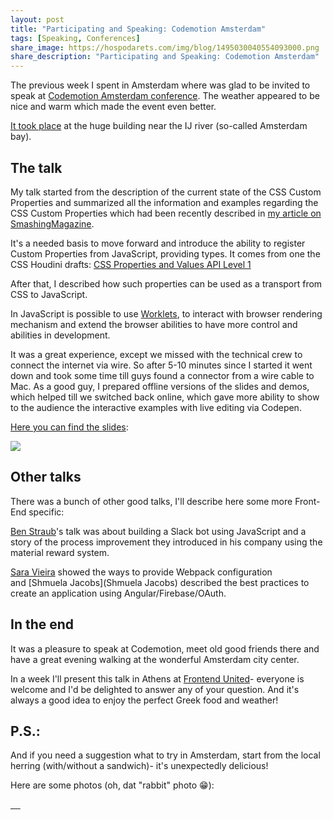```yaml
---
layout: post
title: "Participating and Speaking: Codemotion Amsterdam"
tags: [Speaking, Conferences]
share_image: https://hospodarets.com/img/blog/1495030040554093000.png
share_description: "Participating and Speaking: Codemotion Amsterdam"
---
```


The previous week I spent in Amsterdam where was glad to be invited to speak
at [Codemotion Amsterdam conference](http://amsterdam2016.codemotionworld.com/).
The weather appeared to be nice and warm which made the event even better.

[It took place](http://amsterdam2017.codemotionworld.com/location/) at the huge building near the IJ river (so-called Amsterdam bay).

<div class="more"></div>

## The talk

My talk started from the description of the current state of the CSS Custom Properties and summarized all
the information and examples regarding the CSS Custom Properties which had been recently
described in [my article on SmashingMagazine](https://www.smashingmagazine.com/2017/04/start-using-css-custom-properties/).

It's a needed basis to move forward and introduce the ability to register Custom Properties from JavaScript,
providing types. It comes from one the CSS Houdini drafts: [CSS Properties and Values API Level 1](https://www.w3.org/TR/css-properties-values-api-1/)

After that, I described how such properties can be used as a transport from CSS to JavaScript.

In JavaScript is possible to use [Worklets](https://www.w3.org/TR/worklets-1/), to interact with browser rendering mechanism
and extend the browser abilities to have more control and abilities in development.

It was a great experience, except we missed with the technical crew to connect the internet via wire.
So after 5-10 minutes since I started it went down and took some time till guys found a connector from a wire cable to Mac.
As a good guy, I prepared offline versions of the slides and demos, which helped till we switched back online,
which gave more ability to show to the audience the interactive examples with live editing via Codepen.

[Here you can find the slides](http://slides.com/malyw/houdini-codemotion):

<a class="smaller-img" target="_blank" href="http://slides.com/malyw/houdini-codemotion">
    <img src="https://hospodarets.com/img/blog/1495030040554093000.png" />
</a>

## Other talks

There was a bunch of other good talks, I'll  describe here some more Front-End specific:

[Ben Straub](https://twitter.com/benstraub)'s talk was about building a Slack bot using JavaScript and a story
of the process improvement they introduced in his company using the material reward system.

[Sara Vieira](https://twitter.com/NikkitaFTW) showed the ways to provide Webpack configuration <br>
and [Shmuela Jacobs](Shmuela Jacobs) described the best practices to create an application using Angular/Firebase/OAuth.

## In the end

It was a pleasure to speak at Codemotion, meet old good friends there and have a great evening walking
at the wonderful Amsterdam city center.

In a week I'll present this talk in Athens at [Frontend United](https://frontendunited.org/)-
everyone is welcome and I'd be delighted to answer any of your question.
And it's always a good idea to enjoy the perfect Greek food and weather!

## P.S.:

And if you need a suggestion what to try in Amsterdam,
start from the local herring (with/without a sandwich)- it's unexpectedly delicious!

Here are some photos (oh, dat "rabbit" photo 😁):

<div class="image-gallery">
    <a href="https://hospodarets.com/img/blog/1495399002241505000.jpg">
        <img src="https://hospodarets.com/img/blog/1495399002241505000.jpg" alt="">
    </a>
    <a href="https://hospodarets.com/img/blog/1495399002230343000.jpg">
        <img src="https://hospodarets.com/img/blog/1495399002230343000.jpg" alt="">
    </a>
    <a href="https://hospodarets.com/img/blog/1495399002235688000.jpg">
        <img src="https://hospodarets.com/img/blog/1495399002235688000.jpg" alt="">
    </a>
    <a href="https://hospodarets.com/img/blog/1495463959918412000.JPG">
        <img src="https://hospodarets.com/img/blog/1495463959918412000.JPG" alt="">
    </a>
    <a href="https://hospodarets.com/img/blog/1495403177338302000.JPG">
        <img src="https://hospodarets.com/img/blog/1495403177338302000.JPG" alt="">
    </a>
</div>

  



